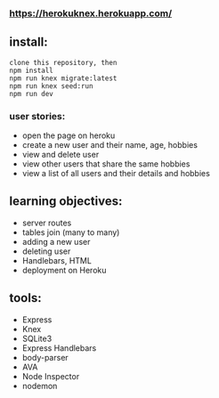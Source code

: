 ### https://herokuknex.herokuapp.com/

## install:
```
clone this repository, then
npm install
npm run knex migrate:latest
npm run knex seed:run
npm run dev
```
### user stories:
 - open the page on heroku
 - create a new user and their name, age, hobbies
 - view and delete user
 - view other users that share the same hobbies 
 - view a list of all users and their details and hobbies
 
## learning objectives:
- server routes
- tables join (many to many)
- adding a new user
- deleting user
- Handlebars, HTML
- deployment on Heroku

## tools:
 - Express
 - Knex
 - SQLite3
 - Express Handlebars
 - body-parser
 - AVA
 - Node Inspector
 - nodemon
 



<!-- # Boilerplate: Knex.js

Phase 1 boilerplate project with:

 - Express
 - Knex
 - SQLite3
 - Express Handlebars
 - body-parser
 - AVA
 - Node Inspector
 - nodemon


## Install

```
npm install
npm run knex migrate:latest
npm run knex seed:run
npm run dev
```

Be sure to check out the other npm scripts too. -->
